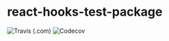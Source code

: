 # react-hooks-test-package

![Travis (.com)](https://img.shields.io/travis/com/mayacode/react-custom-hooks)
![Codecov](https://img.shields.io/codecov/c/github/mayacode/react-custom-hooks?token=K04864LH7U)
